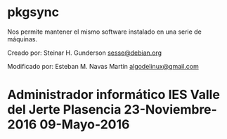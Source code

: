 pkgsync
=======

Nos permite mantener el mismo software instalado en una serie de máquinas.

Creado por:
Steinar H. Gunderson <sesse@debian.org>

Modificado por:
Esteban M. Navas Martín <algodelinux@gmail.com> 

Administrador informático
IES Valle del Jerte
Plasencia
23-Noviembre-2016
09-Mayo-2016
===================

